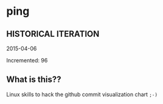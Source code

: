 # ping

## HISTORICAL ITERATION
2015-04-06

Incremented: 96

## What is this?? 
Linux skills to hack the github commit visualization chart `;-)`
